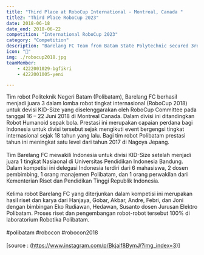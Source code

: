 ```yaml
---
title: "Third Place at RoboCup International - Montreal, Canada "
title2: "Third Place RoboCup 2023"
date: 2018-06-18
date_end: 2018-06-22
competition: "International RoboCup 2023"
category: "Competition"
description: "Barelang FC Team from Batam State Polytechnic secured 3rd place in the Kid-Size division at RoboCup 2018 in Montreal, marking Indonesia’s first-ever achievement in this category. The team’s victory comes after winning the National Championship at Universitas Pendidikan Indonesia, Bandung."
icon: "🥉"
img: ./robocup2018.jpg
teamMember: 
    - 4222001029-bgfikri
    - 4222001005-yeni

---
```

Tim robot Politeknik Negeri Batam (Polibatam), Barelang FC berhasil menjadi juara 3 dalam lomba robot tingkat internasional (RoboCup 2018) untuk devisi KID-Size yang diselenggarakan oleh RoboCup Committee pada tanggal 16 – 22 Juni 2018 di Montreal Canada. Dalam divisi ini ditandingkan Robot Humanoid sepak bola. Prestasi ini merupakan capaian perdana bagi Indonesia untuk divisi tersebut sejak mengikuti event bergengsi tingkat internasional sejak 18 tahun yang lalu. Bagi tim robot Polibatam prestasi tahun ini meningkat satu level dari tahun 2017 di Nagoya Jepang.
<br/>
<br/>
Tim Barelang FC mewakili Indonesia untuk divisi KID-Size setelah menjadi juara 1 tingkat Nasiaonal di Universitas Pendidikan Indonesia Bandung. Dalam kompetisi ini delegasi Indonesia terdiri dari 6 mahasiswa, 2 dosen pembimbing, 1 orang manajemen Polibatam, dan 1 orang perwakilan dari Kementerian Riset dan Pendidikan Tinggi Republik Indonesia.
<br/>
<br/>
Kelima robot Barelang FC yang diterjunkan dalam kompetisi ini merupakan hasil riset dan karya dari Hanjaya, Gobar, Akbar, Andre, Febri, dan Joni dengan bimbingan Eko Rudiawan, Hedawan, Susanto dosen Jurusan Elektro Polibatam. Proses riset dan pengembangan robot-robot tersebut 100% di laboratorium Robotika Polibatam.
<br/>
<br/>
#polibatam #robocon #robocon2018
<br/>
<br/>
[source : (https://www.instagram.com/p/Bkjaif8BymJ/?img_index=3)]